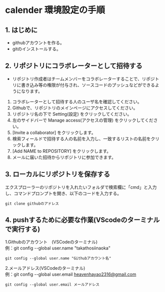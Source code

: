# calender 環境設定の手順

## 1. はじめに
* githubアカウントを作る。
* gitのインストールする。

## 2. リポジトリにコラボレーターとして招待する
* リポジトリ作成者はチームメンバーをコラボレーターすることで、リポジトリに書き込み等の権限が付与され、ソースコードのプッシュなどができるようになります。
1. コラボレーターとして招待する人のユーザ名を確認してください。  
2. Githubで、リポジトリのメインページにアクセスしてください。 
3. リポジトリ名の下で Setting(設定) をクリックしてください。
4. 左のサイドバーで Manage access(アクセスの管理) をクリックしてください。
5. [Invite a collaborator] をクリックします。
6. 検索フィールドで招待する人の名前を入力し、一致するリストの名前をクリックします。
7. [Add NAME to REPOSITORY] をクリックします。
8. メールに届いた招待からリポジトリに参加できます。

## 3. ローカルにリポジトリを保存する
エクスプローラーのリポジトリを入れたいフォルダで検索欄に「cmd」と入力し、コマンドプロンプトを開き、以下のコードを入力する。
    

    git clone githubのアドレス

## 4. pushするために必要な作業(VScodeのターミナルで実行する)
1.Githubのアカウント　(VSCodeのターミナル)  
例：git config --global user.name "takathosiinaoka"

    git config --global user.name "Githubアカウント名"  　 


2.メールアドレス(VSCodeのターミナル)  
例：git config --global user.email heavenhayao2316@gmail.com  

    git config --global user.email メールアドレス

  
   
   
